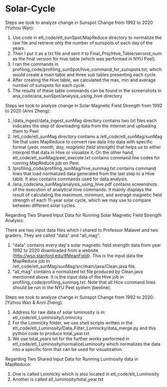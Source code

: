 # Solar-Cycle

Steps we took to analyze change in Sunspot Change from 1992 to 2020 (Yizhou Wan):

1. Use code in etl_code/etl_sunSpot/MapReduce directory to normalize the raw file and retrieve only the number of sunspots of each day of the years.
2. Then I put it as a txt file and sent it to Final_Proj/Hive_Table/second_num as the final version for hive table (which was performed in NYU Peel).
3. I ran the commands in profiling_code/profiling_sunSpot/hive_command_for_sunspots.txt, which would create a main table and three sub tables presenting each cycle.
4. After creating the Hive table, we calculated the max, min and average number of sunspots for each cycle.
5. The results of these table commands can be found in the screenshots in ana_code/ana_sunSpot/analysis_using_hive directory


Steps we took to analyze change in Solar Magnetic Field Strength from 1992 to 2020 (Anni Zheng):

1. /data_ingest/data_ingest_sunMag directory contains two txt files each indicates the step of dowloading data from the internet and uploading them to Peel
2. /etl_code/etl_sunMag directory contains a /etl_code/etl_sunMag/sunMag file that uses MapReduce to convert raw data into data with specific format (*year, month, day, magnetic field strength*) that helps us to either interpret that data in Hive or visualize it. On the other hand, etl_code/etl_sunMag/peel_execute.txt contains command line codes for running MapReduce job on Peel.
3. /profiling_code/profiling_sunMag/hive_sunmag.txt contains command lines that load normalized data generated from the last step to a Hive table. It also contains commands used for data analysis.
4. /ana_code/ana_sunMag/analysis_using_hive.pdf contains screenshots of the execution of analytical hive commands. It mainly displays the result of calculating the maximum, minimum, and average magnetic field strength of each 11-year solar cycle, which we may use to compare between different solar cycles.

Regarding Two Shared Input Data for Running Solar Magnetic Field Strength Analysis:

There are two input data files which I shared to Professor Malavet and two graders. They are called "data" and "all_mag".
1. "data" contains every day's solar magnetic field strength data from year 1992 to 2020 downloaded from a website (http://wso.stanford.edu/#MeanField).
This is the input data the MapReduce job in /etl_code/etl_sunMag/sunMag/src/main/java/Clean.java file. 
2. "all_mag" contains a normalized txt file produced by Clean.java mentioned above.
It is the input data of the Hive job in profiling_code/profiling_sunmag.txt. Note that all Hice command lines should be run in the NYU Peel system (beeline).


Steps we took to analyze change in Sunspot Change from 1992 to 2020: (Yizhou Wan & Anni Zheng):

1. Address for raw data of solar luminosity is in: etl_code/etl_Luminosity/Lomnicky
2. For the Lomnicky folder, we use shell scripts written in the etl_code/etl_Luminosity/Data_Filter_Lomnicky/data_merge.py and this python code to produce total_year.txt 
3. We use total_years.txt for the further works performed in etl_code/etl_Luminosity/normalizeLuminosity which normalizes the data into a specific form that can be used for visualization.

Regarding Two Shared Input Data for Running Luminosity data in MapReduce:
1. One is called Lomnicky which is also located in etl_code/etl_Luminosity
2. Another is called all_luminosity/total_year.txt
